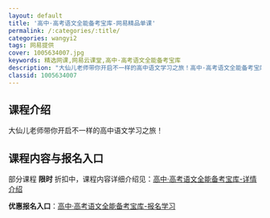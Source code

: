 ```yaml
---
layout: default
title: '高中·高考语文全能备考宝库-网易精品单课'
permalink: /:categories/:title/
categories: wangyi2
tags: 网易提供
cover: 1005634007.jpg
keywords: 精选网课,网易云课堂,高中·高考语文全能备考宝库
description: "大仙儿老师带你开启不一样的高中语文学习之旅！高中·高考语文全能备考宝库"
classid: 1005634007
---
```


## 课程介绍

大仙儿老师带你开启不一样的高中语文学习之旅！

## 课程内容与报名入口

部分课程 **限时** 折扣中，课程内容详细介绍见：[高中·高考语文全能备考宝库-详情介绍](https://study.163.com/course/introduction/1005634007.htm?share=1&shareId=1025206652&utm_campaign=share&utm_medium=iphoneShare&utm_source=&utm_u=1025206652)

**优惠报名入口**：[高中·高考语文全能备考宝库-报名学习](https://study.163.com/course/introduction/1005634007.htm?share=1&shareId=1025206652&utm_campaign=share&utm_medium=iphoneShare&utm_source=&utm_u=1025206652)


